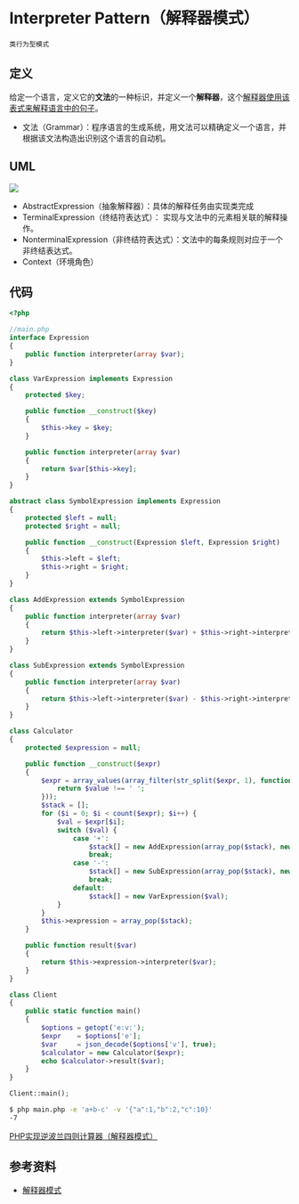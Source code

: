 # Interpreter Pattern（解释器模式）

`类行为型模式`

## 定义

给定一个语言，定义它的**文法**的一种标识，并定义一个**解释器**，这个<u>解释器使用该表式来解释语言中的句子</u>。

- 文法（Grammar）：程序语言的生成系统，用文法可以精确定义一个语言，并根据该文法构造出识别这个语言的自动机。


## UML

<img src='https://yuml.me/diagram/nofunky/class/[Client%7C%7C],[Context%7C%7C],[AbstractExpression%7C%7C+interpret],[AbstractExpression]%5E-[TerminalExpression%7C%7C+interpret],[AbstractExpression]%5E-[NonterminalExpression%7C%7C+interpret],[TerminalExpression]%3C%3E-%3E[AbstractExpression],[Client]-%3E[AbstractExpression],[Client]-%3E[Context]'>

- AbstractExpression（抽象解释器）：具体的解释任务由实现类完成
- TerminalExpression（终结符表达式）： 实现与文法中的元素相关联的解释操作。
- NonterminalExpression（非终结符表达式）：文法中的每条规则对应于一个非终结表达式。
- Context（环境角色）

## 代码

```php
<?php

//main.php
interface Expression
{
    public function interpreter(array $var);
}

class VarExpression implements Expression
{
    protected $key;

    public function __construct($key)
    {
        $this->key = $key;
    }

    public function interpreter(array $var)
    {
        return $var[$this->key];
    }
}

abstract class SymbolExpression implements Expression
{
    protected $left = null;
    protected $right = null;

    public function __construct(Expression $left, Expression $right)
    {
        $this->left = $left;
        $this->right = $right;
    }
}

class AddExpression extends SymbolExpression
{
    public function interpreter(array $var)
    {
        return $this->left->interpreter($var) + $this->right->interpreter($var);
    }
}

class SubExpression extends SymbolExpression
{
    public function interpreter(array $var)
    {
        return $this->left->interpreter($var) - $this->right->interpreter($var);
    }
}

class Calculator
{
    protected $expression = null;

    public function __construct($expr)
    {
        $expr = array_values(array_filter(str_split($expr, 1), function ($value) {
            return $value !== ' ';
        }));
        $stack = [];
        for ($i = 0; $i < count($expr); $i++) {
            $val = $expr[$i];
            switch ($val) {
                case '+':
                    $stack[] = new AddExpression(array_pop($stack), new VarExpression($expr[++$i]));
                    break;
                case '-':
                    $stack[] = new SubExpression(array_pop($stack), new VarExpression($expr[++$i]));
                    break;
                default:
                    $stack[] = new VarExpression($val);
            }
        }
        $this->expression = array_pop($stack);
    }

    public function result($var)
    {
        return $this->expression->interpreter($var);
    }
}

class Client
{
    public static function main()
    {
        $options = getopt('e:v:');
        $expr    = $options['e'];
        $var     = json_decode($options['v'], true);
        $calculator = new Calculator($expr);
        echo $calculator->result($var);
    }
}

Client::main();
```

```bash
$ php main.php -e 'a+b-c' -v '{"a":1,"b":2,"c":10}'
-7
```

[PHP实现逆波兰四则计算器（解释器模式）](http://blog.netsan.cn/2017/01/18/PHP%E5%AE%9E%E7%8E%B0%E9%80%86%E6%B3%A2%E5%85%B0%E5%9B%9B%E5%88%99%E8%AE%A1%E7%AE%97%E5%99%A8%EF%BC%88%E8%A7%A3%E9%87%8A%E5%99%A8%E6%A8%A1%E5%BC%8F%EF%BC%89/)

## 参考资料

- [解释器模式](http://www.cnblogs.com/cbf4life/archive/2009/12/17/1626125.html)
